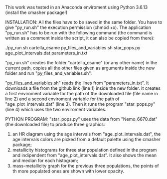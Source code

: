 This work was tested in an Anaconda enviroment using Python 3.6.13 (install the cmasher package!)


INSTALLATION:
All the files have to be saved in the same folder.
You have to give "py_run.sh" the execution permission (chmod +x). 
The application "py_run.sh" has to be run with the following command (the command is written as a comment inside the script, it can also be copied from there):

./py_run.sh cartella_esame py_files_and_variables.sh star_pops.py age_plot_intervals.dat parameters_in.txt

"py_run.sh" creates the folder "cartella_esame" (or any other name) in the current path, copies all the other files given as arguments inside the new folder and run "py_files_and_variables.sh".

"py_files_and_variables.sh" reads the lines from "parameters_in.txt". 
It downloads a file from the github link (line 1) inside the new folder. 
It creates a first enviroment variable for the path of the downloaded file (file name in line 2) and a second enviroment variable for the path of "age_plot_intervals.dat" (line 3). 
Then it runs the program "star_pops.py" (line 4) which uses the two enviroment variables. 


PYTHON PROGRAM:
"star_pops.py" uses the data from "Nemo_6670.dat" (the downloaded file) to produce three graphics:
1) an HR diagram using the age intervals from "age_plot_intervals.dat", the age intervals colors are picked from a default palette using the cmasher package;
2) metallicity histograms for three star population defined in the program and indipendent from "age_plot_intervals.dat". It also shows the mean and median for each histogram;
3) mass-metallicity graph for the previous three populations, the points of th more populated ones are shown with lower opacity.
